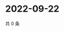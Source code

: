 # 2022-09-22

共 0 条

<!-- BEGIN WEIBO -->
<!-- 最后更新时间 Thu Sep 22 2022 03:18:00 GMT+0800 (China Standard Time) -->

<!-- END WEIBO -->
